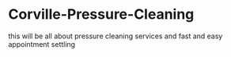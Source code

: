 # Corville-Pressure-Cleaning
this will be all about pressure cleaning services and fast and easy appointment settling 
